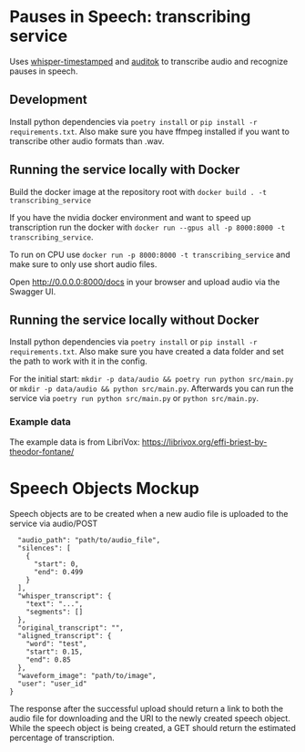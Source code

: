 # Pauses in Speech: transcribing service

Uses [whisper-timestamped](https://github.com/linto-ai/whisper-timestamped) and 
[auditok](https://github.com/amsehili/auditok) to transcribe audio and recognize pauses in speech.

## Development

Install python dependencies via `poetry install` or `pip install -r requirements.txt`. Also make sure you have 
ffmpeg installed if you want to transcribe other audio formats than .wav.

## Running the service locally with Docker

Build the docker image at the repository root with `docker build . -t transcribing_service `

If you have the nvidia docker environment and want to speed up transcription run the docker with 
`docker run --gpus all -p 8000:8000 -t transcribing_service`.

To run on CPU use `docker run -p 8000:8000 -t transcribing_service` and make sure to only use 
short audio files.

Open http://0.0.0.0:8000/docs in your browser and upload audio via the Swagger UI.

## Running the service locally without Docker

Install python dependencies via `poetry install` or `pip install -r requirements.txt`. Also make sure you have
created a data folder and set the path to work with it in the config.

For the initial start: `mkdir -p data/audio && poetry run python src/main.py` or `mkdir -p data/audio && python src/main.py`. Afterwards you can run the service via
`poetry run python src/main.py` or `python src/main.py`.    

### Example data

The example data is from LibriVox: https://librivox.org/effi-briest-by-theodor-fontane/

# Speech Objects Mockup

Speech objects are to be created when a new audio file is uploaded to the service via audio/POST

```{
  "audio_path": "path/to/audio_file",
  "silences": [
    {
      "start": 0,
      "end": 0.499
    }
  ],
  "whisper_transcript": {
    "text": "...",
    "segments": []
  },
  "original_transcript": "",
  "aligned_transcript": {
    "word": "test",
    "start": 0.15,
    "end": 0.85
  },
  "waveform_image": "path/to/image",
  "user": "user_id"
}
```

The response after the successful upload should return a link to both the audio file for downloading and
the URI to the newly created speech object. While the speech object is being created, a GET should return 
the estimated percentage of transcription.
